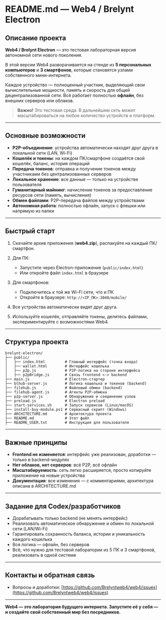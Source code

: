 # README.md — Web4 / Brelynt Electron

## Описание проекта

**Web4 / Brelynt Electron** — это тестовая лабораторная версия автономной сети нового поколения.

В этой версии Web4 разворачивается на стенде из **5 персональных компьютеров** и **3 смартфонов**, которые становятся узлами собственного мини-интернета.

Каждое устройство — полноценный участник, выделяющий свои вычислительные мощности, память и скорость для общей децентрализованной сети. Всё работает полностью **офлайн**, без внешних серверов или облаков.

> **Важно!** Это тестовая среда. В дальнейшем сеть может масштабироваться на любое количество устройств и платформ.

---

## Основные возможности

* **P2P-объединение**: устройства автоматически находят друг друга в локальной сети (LAN, Wi-Fi)
* **Кошелёк и токены**: на каждом ПК/смартфоне создаётся свой кошелёк, баланс, история операций
* **Передача токенов**: отправка и получение токенов между участниками без централизованных серверов
* **Локальное хранение**: все данные — только на устройстве пользователя
* **Гуманитарный майнинг**: начисление токенов за предоставление ресурсов сети (память, вычисления)
* **Обмен файлами**: P2P-передача файлов между устройствами
* **Автономная работа**: полностью офлайн, запуск с флешки или напрямую из папки

---

## Быстрый старт

1. Скачайте архив приложения (**web4.zip**), распакуйте на каждый ПК/смартфон.
2. Для ПК:

   * Запустите через Electron-приложение (`public/index.html`)
   * Или откройте файл `index.html` в браузере
3. Для смартфонов:

   * Подключитесь к той же Wi-Fi сети, что и ПК
   * Откройте в браузере: `http://<IP_ПК>:3040/mobile/`
4. Все устройства автоматически видят друг друга.
5. Используйте кошелёк, отправляйте токены, делитесь файлами, экспериментируйте с возможностями Web4.

---

## Структура проекта

```
brelynt-electron/
├── public/
│   ├── index.html         # Главный интерфейс (точка входа)
│   ├── wallet.html        # Интерфейс кошелька
│   ├── p2p.js             # P2P-логика на стороне интерфейса
│   ├── p2pBridge.js       # Связь frontend <-> backend
├── main.js                # Electron-стартер
├── blhub-server.js        # Логика кошелька и токенов (backend)
├── filehub.js             # Файловый обмен (backend)
├── filehub-agent.js       # Агенты P2P-обмена
├── p2p-server.js          # Обнаружение и соединение узлов
├── preload.js             # Electron preload
├── start-services.sh      # Запуск сервисов (Linux/macOS)
├── install-buy-module.ps1 # Сервисный скрипт (Windows)
├── ARCHITECTURE.md        # Архитектура проекта
├── README.md              # Этот файл
├── README_USER.txt        # Инструкция для пользователя
```

---

## Важные принципы

* **Frontend не изменяется**: интерфейс уже реализован, доработки — только в backend-модулях
* **Нет облаков, нет серверов**: всё P2P, всё офлайн
* **Масштабируемость**: сеть легко расширяется, просто копируйте приложение на новые устройства
* **Документация**: все изменения — с комментариями, архитектура описана в ARCHITECTURE.md

---

## Задание для Codex/разработчиков

* Дорабатывать только backend (не менять интерфейс)
* Реализовать автоматическое обнаружение и обмен по локальной сети (LAN/Wi-Fi)
* Гарантировать сохранность баланса, истории и уникальность каждого кошелька
* Вся логика — офлайн, без серверов
* Всё, что нужно для тестовой лаборатории из 5 ПК и 3 смартфонов, реализовать в одной системе

---

## Контакты и обратная связь

* Вопросы и доработки: [https://github.com/Brelyntweb4/web4/issues](https://github.com/Brelyntweb4/web4/issues)

---

**Web4 — это лаборатория будущего интернета. Запустите её у себя — и создайте свой собственный мир без посредников.**
